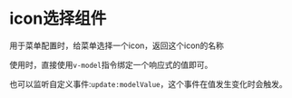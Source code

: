 # icon选择组件

用于菜单配置时，给菜单选择一个icon，返回这个icon的名称

使用时，直接使用`v-model`指令绑定一个响应式的值即可。

也可以监听自定义事件:`update:modelValue`，这个事件在值发生变化时会触发。
